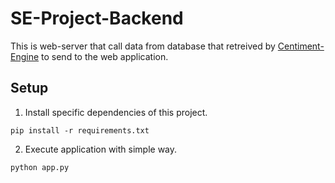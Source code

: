 # SE-Project-Backend
This is web-server that call data from database that retreived by [Centiment-Engine](https://github.com/aisudev/SE-Project-Core-Engine) to send to the web application.

## Setup
1. Install specific dependencies of this project.
```
pip install -r requirements.txt
```
2. Execute application with simple way.
```
python app.py
```
